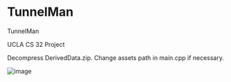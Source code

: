 # TunnelMan
TunnelMan

UCLA CS 32 Project

Decompress DerivedData.zip. Change assets path in main.cpp if necessary.


![image](https://github.com/no-proper-name-left/TunnelMan/assets/40538303/572bec46-e75d-49ff-91c5-6148ce736bbb)
